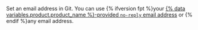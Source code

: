 Set an email address in Git. You can use {% ifversion fpt %}your [{% data variables.product.product_name %}-provided `no-reply` email address](/articles/setting-your-commit-email-address) or {% endif %}any email address.
